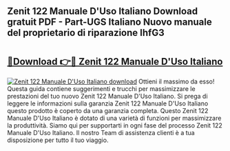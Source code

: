 ## Zenit 122 Manuale D'Uso Italiano Download gratuit PDF - Part-UGS Italiano Nuovo manuale del proprietario di riparazione IhfG3

# <h2><a href="http://dfcw4o.blite.top/?on=Zenit+122+Manuale+D%27Uso+Italiano">🔗Download 👉🔴 Zenit 122 Manuale D'Uso Italiano</a></h2>

[![Zenit 122 Manuale D'Uso Italiano download](https://i.imgur.com/lujVjoI.png)](http://dfcw4o.blite.top/?on=Zenit+122+Manuale+D%27Uso+Italiano)
Ottieni il massimo da esso! Questa guida contiene suggerimenti e trucchi per massimizzare le prestazioni del tuo nuovo Zenit 122 Manuale D'Uso Italiano. Si prega di leggere le informazioni sulla garanzia Zenit 122 Manuale D'Uso Italiano questo prodotto è coperto da una garanzia completa. Questo Zenit 122 Manuale D'Uso Italiano è dotato di una varietà di funzioni per massimizzare la produttività. Siamo qui per supportarti in ogni fase del processo Zenit 122 Manuale D'Uso Italiano. Il nostro Team di assistenza clienti è a tua disposizione per tutto il tuo viaggio.
